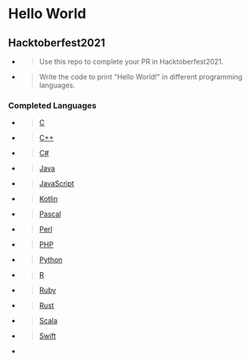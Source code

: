 # Hello World 
## Hacktoberfest2021

- > Use this repo to complete your PR in Hacktoberfest2021. 
- > Write the code to print "Hello World!" in different programming languages.
### Completed Languages
- > [C](https://github.com/afashani/Hello-World-Hacktoberfest2021-/blob/main/helloworld.c)
- > [C++](https://github.com/afashani/Hello-World-Hacktoberfest2021-/blob/main/helloworld.cpp)
- > [C#](https://github.com/afashani/Hello-World-Hacktoberfest2021-/blob/main/Hello.cs)
- > [Java](https://github.com/afashani/Hello-World-Hacktoberfest2021-/blob/main/HelloWorld.java)
- > [JavaScript](https://github.com/afashani/Hello-World-Hacktoberfest2021-/blob/patch-1/Hello.js)
- > [Kotlin](https://github.com/afashani/Hello-World-Hacktoberfest2021-/blob/main/Hello.kt)
- > [Pascal](https://github.com/afashani/Hello-World-Hacktoberfest2021-/blob/main/hello.pas)
- > [Perl](https://github.com/afashani/Hello-World-Hacktoberfest2021-/blob/main/main.pl)
- > [PHP](https://github.com/afashani/Hello-World-Hacktoberfest2021-/blob/main/helloworld.php)
- > [Python](https://github.com/afashani/Hello-World-Hacktoberfest2021-/blob/main/helloworld.py)
- > [R](https://github.com/afashani/Hello-World-Hacktoberfest2021-/blob/main/HelloWorld.R)
- > [Ruby](https://github.com/afashani/Hello-World-Hacktoberfest2021-/blob/main/hello.rb)
- > [Rust](https://github.com/afashani/Hello-World-Hacktoberfest2021-/blob/main/HelloWorld.rs)
- > [Scala](https://github.com/afashani/Hello-World-Hacktoberfest2021-/blob/main/Hello.scala)
- > [Swift](https://github.com/afashani/Hello-World-Hacktoberfest2021-/blob/main/hello.swift)
- 
